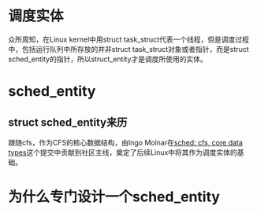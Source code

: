 # 调度实体
众所周知，在Linux kernel中用struct task_struct代表一个线程，但是调度过程中，包括运行队列中所存放的并非struct task_struct对象或者指针，而是struct sched_entity的指针，所以struct_entity才是调度所使用的实体。
# sched_entity
## struct sched_entity来历
跟随cfs，作为CFS的核心数据结构，由Ingo Molnar在[sched: cfs, core data types](https://github.com/bryan-sz/linux/commit/20b8a59f2461e1be911dce2cfafefab9d22e4eee)这个提交中贡献到社区主线，奠定了后续Linux中将其作为调度实体的基础。
# 为什么专门设计一个sched_entity

